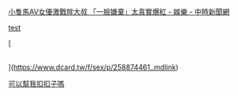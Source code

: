 
[小隻馬AV女優激戰胖大叔 「一臉嫌棄」太真實爆紅 - 娛樂 - 中時新聞網<br/>](https://www.chinatimes.com/realtimenews/20201204000015-260404)

[
test
<br/>](https://www.dcard.tw/f/dcard/p/258874070..mdlink)

[

<br/>](https://www.dcard.tw/f/sex/p/258874461..mdlink)

[可以幫我扣扣子嗎
<br/>](https://www.dcard.tw/f/sex/p/258874461)